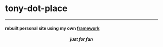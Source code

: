 # tony-dot-place
----
####  **rebuilt personal site using my own [framework](https://github.com/a-ferraro007/OliveJs)** 

#####  <p style="text-align: center;"> just for fun </p>